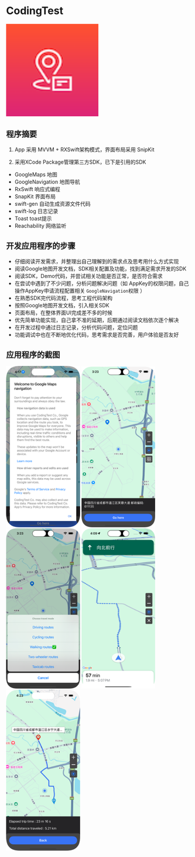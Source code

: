 
# CodingTest

<img src="Screenshots/logo.png" width="50%"/>


## 程序摘要

1. App 采用 MVVM + RXSwift架构模式，界面布局采用 SnipKit 

2. 采用XCode Package管理第三方SDK，已下是引用的SDK

* GoogleMaps 地图
* GoogleNavigation 地图导航
* RxSwift    响应式编程
* SnapKit    界面布局
* swift-gen  自动生成资源文件代码
* swift-log  日志记录
* Toast      toast提示
* Reachability  网络监听

## 开发应用程序的步骤

* 仔细阅读开发需求，并整理出自己理解到的需求点及思考用什么方式实现
* 阅读Google地图开发文档，SDK相关配置及功能，找到满足需求开发的SDK
* 阅读SDK，Demo代码，并尝试相关功能是否正常，是否符合需求
* 在尝试中遇到了不少问题，分析问题解决问题（如 AppKey的权限问题，自己操作AppKey申请流程配置相关 `GoogleNavigation`权限 ）
* 在熟悉SDK完代码流程，思考工程代码架构
* 按照Google地图开发文档，引入相关SDK
* 页面布局，在整体界面UI完成差不多的时候
* 优先简单功能实现，自己拿不准的延期，后期通过阅读文档依次逐个解决
* 在开发过程中通过日志记录，分析代码问题，定位问题
* 功能调试中也在不断地优化代码，思考需求是否完善，用户体验是否友好
  

## 应用程序的截图


<img src="Screenshots/screenshot0.png" width="40%"/>
<img src="Screenshots/screenshot1.png" width="40%"/>
<img src="Screenshots/screenshot2.png" width="40%"/>
<img src="Screenshots/screenshot3.png" width="40%"/>
<img src="Screenshots/screenshot4.png" width="40%"/>
